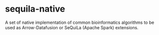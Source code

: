 # sequila-native
A set of native implementation of common bioinformatics algorithms to be used as Arrow-Datafusion or SeQuiLa (Apache Spark) extensions.
